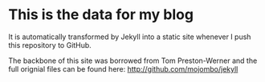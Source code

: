 # This is the data for my blog

It is automatically transformed by Jekyll
into a static site whenever I push this repository to GitHub.

The backbone of this site was borrowed from Tom Preston-Werner and the full orignial files can be found here: http://github.com/mojombo/jekyll
